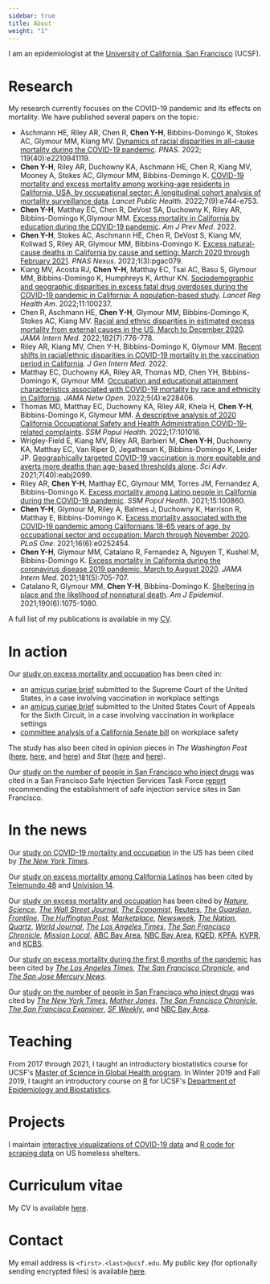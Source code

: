 ```yaml
---
sidebar: true
title: About 
weight: "1"
---
```


I am an epidemiologist at the [University of California, San Francisco](https://ucsf.edu) (UCSF).

# Research

My research currently focuses on the COVID-19 pandemic and its effects on mortality. We have published several papers on the topic:

- Aschmann HE, Riley AR, Chen R, **Chen Y-H**, Bibbins-Domingo K, Stokes AC, Glymour MM, Kiang MV. [Dynamics of racial disparities in all-cause mortality during the COVID-19 pandemic](https://doi.org/10.1073/pnas.2210941119). *PNAS*. 2022; 119(40):e2210941119. 
- **Chen Y-H**,  Riley AR, Duchowny KA, Aschmann HE, Chen R, Kiang MV,  Mooney A, Stokes AC, Glymour MM, Bibbins-Domingo K. [COVID-19 mortality and excess mortality among working-age residents in California, USA, by occupational sector: A longitudinal cohort analysis of mortality surveillance data](https://doi.org/10.1016/S2468-2667(22)00191-8). *Lancet Public Health*. 2022;7(9):e744-e753.
- **Chen Y-H**, Matthay EC, Chen R, DeVost SA, Duchowny K, Riley AR, Bibbins-Domingo K,Glymour MM. [Excess mortality in California by education during the COVID-19 pandemic](https://doi.org/10.1016/j.amepre.2022.06.020). *Am J Prev Med*. 2022. <!-- July 2022 -->
- **Chen Y-H**, Stokes AC, Aschmann HE, Chen R, DeVost S, Kiang MV, Koliwad S, Riley AR, Glymour MM, Bibbins-Domingo K. [Excess natural-cause deaths in California by cause and setting: March 2020 through February 2021](https://doi.org/10.1093/pnasnexus/pgac079). *PNAS Nexus*. 2022;1(3):pgac079. <!-- July 2022 -->
- Kiang MV, Acosta RJ, **Chen Y-H**, Matthay EC, Tsai AC, Basu S, Glymour MM, Bibbins-Domingo K, Humphreys K, Arthur KN. [Sociodemographic and geographic disparities in excess fatal drug overdoses during the COVID-19 pandemic in California: A population-based study](https://doi.org/10.1016/j.lana.2022.100237). *Lancet Reg Health Am*. 2022;11:100237.  <!-- July 2022 -->
- Chen R, Aschmann HE, **Chen Y-H**, Glymour MM, Bibbins-Domingo K, Stokes AC, Kiang MV. [Racial and ethnic disparities in estimated excess mortality from external causes in the US, March to December 2020](https://doi.org/10.1007/s11606-021-07380-6). *JAMA Intern Med*. 2022;182(7):776-778.<!-- July 2022 -->
- Riley AR, Kiang MV, Chen Y-H, Bibbins-Domingo K, Glymour MM. [Recent shifts in racial/ethnic disparities in COVID-19 mortality in the vaccination period in California](https://doi.org/10.1007/s11606-021-07380-6). *J Gen Intern Med*. 2022.  <!-- May 2022 -->
- Matthay EC, Duchowny KA, Riley AR, Thomas MD, Chen YH, Bibbins-Domingo K, Glymour MM. [Occupation and educational attainment characteristics associated with COVID-19 mortality by race and ethnicity in California](https://doi.org/10.1001/jamanetworkopen.2022.8406). *JAMA Netw Open*. 2022;5(4):e228406.  <!-- April 2022 -->
- Thomas MD, Matthay EC, Duchowny KA, Riley AR, Khela H, **Chen Y-H**, Bibbins-Domingo K, Glymour MM. [A descriptive analysis of 2020 California Occupational Safety and Health Administration COVID-19-related complaints](https://doi.org/10.1016/j.ssmph.2021.101016). *SSM Popul Health*. 2022;17:101016.  <!-- March 2022 --> 
- Wrigley-Field E, Kiang MV, Riley AR, Barbieri M, **Chen Y-H**, Duchowny KA, Matthay EC, Van Riper D, Jegathesan K, Bibbins-Domingo K, Leider JP. [Geographically targeted COVID-19 vaccination is more equitable and averts more deaths than age-based thresholds alone](https://doi.org/10.1126/sciadv.abj2099). *Sci Adv*. 2021;7(40):eabj2099.
- Riley AR, **Chen Y-H**, Matthay EC, Glymour MM, Torres JM, Fernandez A, Bibbins-Domingo K. [Excess mortality among Latino people in California during the COVID-19 pandemic](https://doi.org/10.1016/j.ssmph.2021.100860). *SSM Popul Health*. 2021;15:100860.
- **Chen Y-H**, Glymour M, Riley A, Balmes J, Duchowny K, Harrison R, Matthay E, Bibbins-Domingo K. [Excess mortality associated with the COVID-19 pandemic among Californians 18-65 years of age, by occupational sector and occupation: March through November 2020](https://doi.org/10.1371/journal.pone.0252454). *PLoS One*. 2021;16(6):e0252454. 
- **Chen Y-H**, Glymour MM, Catalano R, Fernandez A, Nguyen T, Kushel M, Bibbins-Domingo K. [Excess mortality in California during the coronavirus disease 2019 pandemic, March to August 2020](https://doi.org/10.1001/jamainternmed.2020.7578). *JAMA Intern Med*. 2021;181(5):705-707.
- Catalano R, Glymour MM, **Chen Y-H**, Bibbins-Domingo K. [Sheltering in place and the likelihood of nonnatural death](https://doi.org/10.1093/aje/kwab062). *Am J Epidemiol*. 2021;190(6):1075-1080. 

<!--
We have additionally released [two policy briefs](https://epibiostat.ucsf.edu/news/california-covid-related-deaths-research-policy-briefs) on the COVID-19 pandemic in California.
-->
A full list of my publications is available in my [CV](cv_yea-hung_chen.pdf).

# In action

Our [study on excess mortality and occupation](https://doi.org/10.1371/journal.pone.0252454) has been cited in:

- an [ amicus curiae brief](https://www.supremecourt.gov/DocketPDF/21/21A244/206948/20211230132243997_21A244%20-247%20bsac%20American%20Public%20Health%20Assoc.pdf) submitted to the Supreme Court of the United States, in a case involving vaccination in workplace settings
- an [ amicus curiae brief](https://publichealth.gwu.edu/sites/default/files/OSHA%20Rule%20-%20public%20health%20amicus%20brief%20FILED.pdf) submitted to the United States Court of Appeals for the Sixth Circuit, in a case involving vaccination in workplace settings
- [committee analysis of a California Senate bill](https://leginfo.legislature.ca.gov/faces/billAnalysisClient.xhtml?bill_id=202120220SB606#) on workplace safety

The study has also been cited in opinion pieces in *The Washington Post* ([here](https://www.washingtonpost.com/opinions/2022/08/16/california-fast-food-bill-essential-workers/), [here](https://www.washingtonpost.com/opinions/2021/01/26/n95-masks-safest-next-best-options/), and [here](https://www.washingtonpost.com/opinions/2021/10/18/racial-disparities-may-be-emerging-breakthrough-infections-we-must-track-them-better/)) and *Stat* ([here](https://www.statnews.com/2021/07/01/essential-workers-getting-vaccinated-something-to-celebrate/) and [here](https://www.statnews.com/2021/07/20/circumventing-covid-19-with-better-ventilation-and-air-quality/)).

Our [study on the number of people in San Francisco who inject drugs](https://doi.org/10.1007/s10461-015-1268-7) was cited in a San Francisco Safe Injection Services Task Force [report](https://www.sfdph.org/dph/files/SIStaskforce/SIS-Task-Force-Final-Report-2017.pdf) recommending the establishment of safe injection service sites in San Francisco.


# In the news

Our [study on COVID-19 mortality and occupation](https://www.medrxiv.org/content/10.1101/2022.03.29.22273085v2) in the US has been cited by *[The New York Times](https://www.nytimes.com/interactive/2022/05/13/us/covid-deaths-us-one-million.html)*.

Our [study on excess mortality among California Latinos](https://doi.org/10.1016/j.ssmph.2021.100860) has been cited by [Telemundo 48](https://www.telemundoareadelabahia.com/noticias/local/estudio-los-latinos-son-la-comunidad-que-ha-registrado-mas-muertes-por-coronavirus/2126348/) and [Univision 14](https://www.univision.com/local/san-francisco-kdtv/estudio-revela-que-la-mayoria-de-las-muertes-por-coronavirus-en-california-han-sido-en-latinos-video).

Our [study on excess mortality and occupation](https://doi.org/10.1371/journal.pone.0252454) has been cited by [*Nature*](https://www.nature.com/immersive/d41586-021-00943-x/index.html), [*Science*](press/2021_science.pdf), [*The Wall Street Journal*](https://www.wsj.com/articles/pandemic-wears-on-essential-workers-everybody-forgets-that-youre-still-on-the-front-line-11612197832), [*The Economist*](https://www.economist.com/special-report/2021/04/08/the-biggest-losers-from-covid-19), [Reuters](https://www.reuters.com/article/us-usa-economy-unemployment-idUSKBN2A128L),  [*The Guardian*](https://www.theguardian.com/us-news/2021/feb/23/california-coronavirus-vaccines-essential-workers), [*Frontline*](https://www.pbs.org/wgbh/frontline/article/undocumented-workers-farmworker-vaccine-priority-big-ag-states/), [*The Huffington Post*](https://www.huffpost.com/entry/study-finds-essential-workers-like-cooks-are-more-likely-to-die-of-covid-19_n_60103359c5b67848ee7bac4a), [*Marketplace*](https://www.marketplace.org/2021/01/27/food-workers-greatest-risk-death-pandemic-study/),  [*Newsweek*](https://www.newsweek.com/california-governor-gavin-newsom-facing-recall-effort-puts-essential-workers-risk-1564933), [*The Nation*](https://www.thenation.com/article/society/covid-vaccine-mandate-osha/), [*Quartz*](https://qz.com/1962493/a-new-study-shows-occupations-with-the-highest-covid-death-rates/), [*World Journal*](https://www.worldjournal.com/wj/story/121519/5215282), [*The Los Angeles Times*](https://www.latimes.com/california/story/2021-03-01/california-farmworkers-vaccine-rollout-confusion-inequities), [*The San Francisco Chronicle*](https://www.sfchronicle.com/bayarea/article/California-s-essential-workers-dying-in-greater-15893374.php), [*Mission Local*](https://missionlocal.org/2021/07/nine-people-associated-with-the-san-francisco-day-labor-program-died-during-the-pandemic/), [ABC Bay Area](https://abc7news.com/coronavirus-jobs-covid-study-ucsf/9987621/), [NBC Bay Area](https://www.nbcbayarea.com/news/coronavirus/ucsf-research-shows-industries-in-which-workers-are-most-likely-to-die-from-covid/2450833/), [KQED](https://www.kqed.org/coronavirusliveupdates/science/1972411/study-shows-california-essential-workers-with-high-excess-mortality-during-pandemic), [KPFA](https://kpfa.org/episode/upfront-february-8-2021/), [KVPR](https://www.kvpr.org/post/report-during-8-months-2020-deaths-among-farm-workers-rose-40-percent), and [KCBS](https://www.radio.com/kcbsradio/news/state/which-california-jobs-have-the-highest-covid-19-death-rate).

Our [study on excess mortality during the first 6 months of the pandemic](https://doi.org/10.1001/jamainternmed.2020.7578) has been cited by [*The Los Angeles Times*](https://www.latimes.com/california/story/2021-02-16/covid-19-declines-los-angeles-latinos-devastation), [*The San Francisco Chronicle*](https://www.sfchronicle.com/bayarea/article/This-is-how-many-more-Californians-died-in-15834401.php), and [*The San Jose Mercury News*](https://www.mercurynews.com/2021/01/27/40000-excess-deaths-in-2020-and-other-things-we-learned-from-california-death-data/). 

Our [study on the number of people in San Francisco who inject drugs](https://doi.org/10.1007/s10461-015-1268-7) was cited by [*The New York Times*](https://www.nytimes.com/2017/10/05/us/california-today-a-drug-crisis-proposal.html), [*Mother Jones*](https://www.motherjones.com/environment/2017/07/opioid-epidemic-heroin-safe-injection-site-fentanyl-meth-needle/), [*The San Francisco Chronicle*](https://www.sfchronicle.com/politics/article/San-Francisco-moving-toward-opening-nation-s-12219347.php), [*The San Francisco Examiner*](https://www.sfexaminer.com/news/san-francisco-gets-serious-about-safe-injection-sites/), [*SF Weekly*](https://www.sfweekly.com/news/safe-injection-site-inches-closer-to-reality/), and [NBC Bay Area](https://www.nbcbayarea.com/news/local/supervised-injection-sites-2/190659/).

# Teaching

From 2017 through 2021, I taught an introductory biostatistics course for UCSF's [Master of Science in Global Health program](https://globalhealthsciences.ucsf.edu/education/masters-program). In Winter 2019 and Fall 2019, I taught an introductory course on [R](https://r-project.org) for UCSF's [Department of Epidemiology and Biostatistics](https://epibiostat.ucsf.edu).

# Projects

I maintain [interactive visualizations of COVID-19 data](https://covid-19.rbind.io) and [R code for scraping data](https://github.com/yea-hung/hsd) on US homeless shelters.



# Curriculum vitae

My CV is available [here](cv_yea-hung_chen.pdf).

# Contact

My email address is `<first>.<last>@ucsf.edu`. My public key (for optionally sending encrypted files) is available [here](yea-hung_chen.asc).
